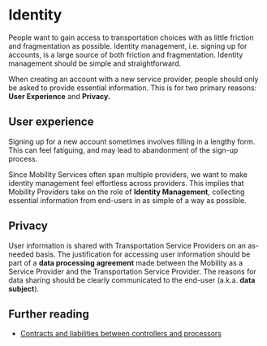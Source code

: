 # Identity

People want to gain access to transportation choices with as little friction and fragmentation as possible. Identity management, i.e. signing up for accounts, is a large source of both friction and fragmentation. Identity management should be simple and straightforward.

When creating an account with a new service provider, people should only be asked to provide essential information. This is for two primary reasons: **User Experience** and **Privacy.**

## User experience

Signing up for a new account sometimes involves filling in a lengthy form. This can feel fatiguing, and may lead to abandonment of the sign-up process.

Since Mobility Services often span multiple providers, we want to make identity management feel effortless across providers. This implies that Mobility Providers take on the role of **Identity Management**, collecting essential information from end-users in as simple of a way as possible.

## Privacy

User information is shared with Transportation Service Providers on an as-needed basis. The justification for accessing user information should be part of a **data processing agreement** made between the Mobility as a Service Provider and the Transportation Service Provider. The reasons for data sharing should be clearly communicated to the end-user \(a.k.a. **data subject**\).

## Further reading

* [Contracts and liabilities between controllers and processors](https://ico.org.uk/media/about-the-ico/consultations/2014789/draft-gdpr-contracts-guidance-v1-for-consultation-september-2017.pdf)



